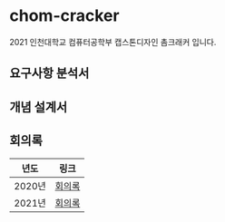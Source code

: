 # chom-cracker
2021 인천대학교 컴퓨터공학부 캡스톤디자인 촘크래커 입니다.   
## 요구사항 분석서
## 개념 설계서
## 회의록
|년도|링크|
|:---:|:---:|
|2020년|[회의록](https://github.com/chom-cracker/chom-cracker/tree/main/docs/2020)|
|2021년|[회의록](https://github.com/chom-cracker/chom-cracker/tree/main/docs/2021)|
